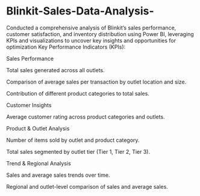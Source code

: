 # Blinkit-Sales-Data-Analysis-
Conducted a comprehensive analysis of Blinkit’s sales performance, customer satisfaction, and inventory distribution using Power BI, leveraging KPIs and visualizations to uncover key insights and opportunities for optimization
Key Performance Indicators (KPIs):

Sales Performance

Total sales generated across all outlets.

Comparison of average sales per transaction by outlet location and size.

Contribution of different product categories to total sales.

Customer Insights

Average customer rating across product categories and outlets.

Product & Outlet Analysis

Number of items sold by outlet and product category.

Total sales segmented by outlet tier (Tier 1, Tier 2, Tier 3).

Trend & Regional Analysis

Sales and average sales trends over time.

Regional and outlet-level comparison of sales and average sales.
